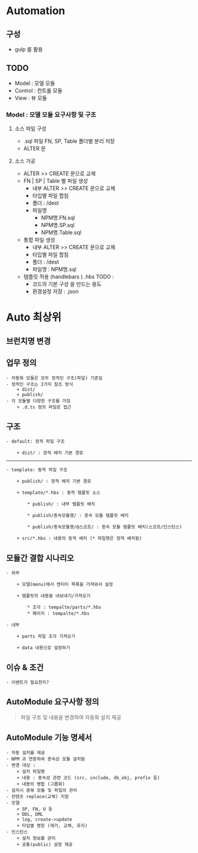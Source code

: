 # Automation

## 구성
- gulp 를 활용


## TODO
- Model : 모델 모듈
- Control : 컨트롤 모듈
- View : 뷰 모듈
  

  
### Model : 모델 모듈 요구사항 및 구조

1. 소스 파일 구성
    - .sql 파일 FN, SP, Table 폴더별 분리 저장 
    - ALTER 문

2. 소스 가공  
    - ALTER >> CREATE 문으로 교체
    - FN | SP | Table 별 파일 생성
        + 내부 ALTER >> CREATE 문으로 교체
        + 타입별 파일 합침
        + 폴더 : /dest
        + 파일명 
            * NPM명.FN.sql
            * NPM명.SP.sql
            * NPM명.Table.sql
    - 통합 파일 생성
        + 내부 ALTER >> CREATE 문으로 교체
        + 타입별 파일 합침 
        + 폴더 : /dest           
        + 파일명 : NPM명.sql
    - 템플릿 적용 (handlebars )  .hbs       TODO :
        + 코드의 기본 구성 을 만드는 용도
        + 환경설정 저장 : .json

# Auto 최상위



## 브런치명 변경

## 업무 정의
    - 자동화 모듈은 모두 정적인 구조(파일) 기준임
    - 정적인 구조는 2가지 참조 방식
        + dist/
        + publish/ 
    - 각 모듈별 다양한 구조를 가짐
        + .d.ts 정의 파일로 접근

## 구조
    - default: 정적 파일 구조

        + dist/ : 정적 배치 기본 경로

------------------------------------------------------------    
    - template: 동적 파일 구조
        
        + publish/ : 정적 배치 기본 경로

        + template/*.hbs : 동적 템플릿 소스
            
            * publish/ : 내부 템플릿 배치
            
            * publish/종속모듈명/ : 종속 모듈 템플릿 배치
            
            * publish/종속모듈명/@스코프/ : 종속 모듈 템플릿 배치(스코프/인스턴스)
            
        + src/*.hbs : 내용의 동적 배치 (* 파일명은 정적 배치됨)

## 모듈간 결합 시나리오

    - 외부
        
        + 모델(menu)에서 엔티티 목록을 가져와서 설정
        
        + 템플릿의 내용을 내보내기/가져오기
            
            * 조각 : tempalte/parts/*.hbs
            * 페이지 : tempalte/*.hbs
    
    - 내부

        + parts 파일 조각 가져오기

        + data 내용으로 설정하기


## 이슈 & 조건
    - 이벤트가 필요한지?

## AutoModule 요구사항 정의

> 파일 구조 및 내용을 변경하여 자동화 설치 제공


## AutoModule 기능 명세서

    - 자동 설치를 제공
    - NPM 과 연동하여 종속성 모듈 설치됨
    - 변경 대상 :
        + 설치 파일명
        + 내용 : 종속성 관련 코드 (src, include, db_obj, prefix 등)
        + 내용의 병합 (그룹화)
    - 설치시 중복 모듈 및 파일의 관리
    - 컨텐츠 replace(교체) 지원
    - 모델
        + SP, FN, U 등
        + DDL, DML
        + log, create->update
        + 타입별 명칭 (제거, 교체, 유지)
    - 인스턴스
        + 설치 정보를 관리
        + 공통(public) 설정 제공